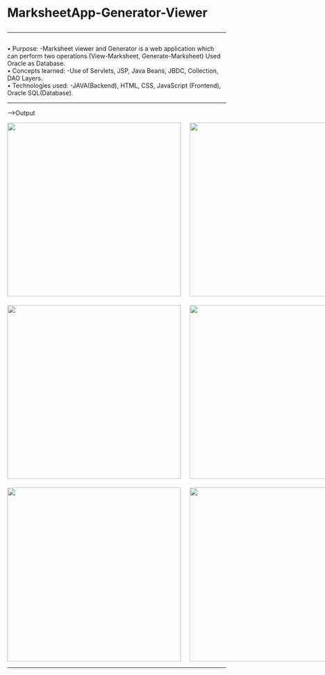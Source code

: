 # MarksheetApp-Generator-Viewer<br><hr>
•	Purpose: -Marksheet viewer and Generator is a web application which can perform two operations (View-Marksheet, Generate-Marksheet) Used Oracle as Database.<br>
•	Concepts learned: -Use of Servlets, JSP, Java Beans, JBDC, Collection, DAO Layers.<br>
•	Technologies used: -JAVA(Backend), HTML, CSS, JavaScript (Frontend), Oracle SQL(Database).<br><hr>

-->Output
<!-- Grid View of Screenshots -->
<div align="center">
  <div style="display: flex; flex-direction: row;">
    <img src="https://user-images.githubusercontent.com/125115689/235315781-fea65aed-38bf-4df3-bef5-e08d199d95f0.png" style="height: 400px; width: auto; margin-right: 20px;">
    <img src="https://user-images.githubusercontent.com/125115689/235315822-e66b3385-82cb-4225-8376-df8c0fa1a9c6.png" style="height: 400px; width: auto; margin-right: 20px;">
    <img src="https://user-images.githubusercontent.com/125115689/235315835-7daa1c22-be96-4928-aa9f-002aeac694ab.png" style="height: 400px; width: auto;">
  </div>

  <div style="display: flex; flex-direction: row; margin-top: 20px;">
    <img src="https://user-images.githubusercontent.com/125115689/235315847-a6bf18a9-e5ae-4c4e-b4ed-4917ce0a8205.png" style="height: 400px; width: auto; margin-right: 20px;">
    <img src="https://user-images.githubusercontent.com/125115689/235315853-9c4b6d78-a829-4cde-81df-d8c027499e75.png" style="height: 400px; width: auto; margin-right: 20px;">
    <img src="https://user-images.githubusercontent.com/125115689/235315860-1954a1f9-2499-41e2-8eef-e6f594841622.png" style="height: 400px; width: auto;">
  </div>

  <div style="display: flex; flex-direction: row; margin-top: 20px;">
    <img src="https://user-images.githubusercontent.com/125115689/235315866-581ebe7a-0de8-49b4-b213-61c7e8a36a61.png" style="height: 400px; width: auto; margin-right: 20px;">
    <img src="https://user-images.githubusercontent.com/125115689/235315880-99a05ff5-05e0-4f82-8607-650ef51be2f7.png" style="height: 400px; width: auto;">
  </div>
</div><hr>

